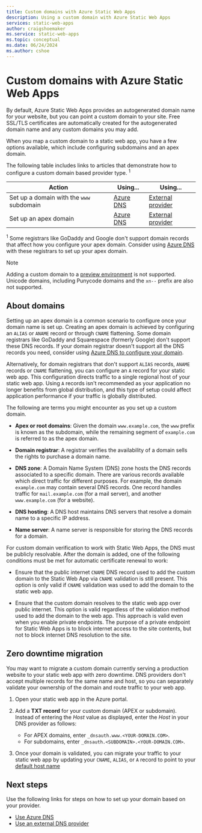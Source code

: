 ```yaml
---
title: Custom domains with Azure Static Web Apps
description: Using a custom domain with Azure Static Web Apps
services: static-web-apps
author: craigshoemaker
ms.service: static-web-apps
ms.topic: conceptual
ms.date: 06/24/2024
ms.author: cshoe
---
```


# Custom domains with Azure Static Web Apps

By default, Azure Static Web Apps provides an autogenerated domain name for your website, but you can point a custom domain to your site. Free SSL/TLS certificates are automatically created for the autogenerated domain name and any custom domains you may add.

When you map a custom domain to a static web app, you have a few options available, which include configuring subdomains and an apex domain.

The following table includes links to articles that demonstrate how to configure a custom domain based provider type. <sup>1</sup>

| Action | Using... | Using... |
|--|--|--|
| Set up a domain with the `www` subdomain | [Azure DNS](custom-domain-azure-dns.md) | [External provider](custom-domain-external.md) |
| Set up an apex domain | [Azure DNS](apex-domain-azure-dns.md) | [External provider](apex-domain-external.md) |

<sup>1</sup> Some registrars like GoDaddy and Google don't support domain records that affect how you configure your apex domain. Consider using [Azure DNS](custom-domain-azure-dns.md) with these registrars to set up your apex domain.

> [!NOTE]
> Adding a custom domain to a [preview environment](preview-environments.md) is not supported. Unicode domains, including Punycode domains and the `xn--` prefix are also not supported.

## About domains

Setting up an apex domain is a common scenario to configure once your domain name is set up. Creating an apex domain is achieved by configuring an `ALIAS` or `ANAME` record or through `CNAME` flattening. Some domain registrars like GoDaddy and Squarespace (formerly Google) don't support these DNS records. If your domain registrar doesn't support all the DNS records you need, consider using [Azure DNS to configure your domain](custom-domain-azure-dns.md). 

Alternatively, for domain registrars that don't support `ALIAS` records, `ANAME` records or `CNAME` flattening, you can configure an `A` record for your static web app. This configuration directs traffic to a single regional host of your static web app. Using `A` records isn't recommended as your application no longer benefits from global distribution, and this type of setup could affect application performance if your traffic is globally distributed.

The following are terms you might encounter as you set up a custom domain.

* **Apex or root domains**: Given the domain `www.example.com`, the `www` prefix is known as the subdomain, while the remaining segment of `example.com` is referred to as the apex domain.

* **Domain registrar**: A registrar verifies the availability of a domain sells the rights to purchase a domain name.

* **DNS zone**: A Domain Name System (DNS) zone hosts the DNS records associated to a specific domain. There are various records available which direct traffic for different purposes. For example, the domain `example.com` may contain several DNS records. One record handles traffic for `mail.example.com` (for a mail server), and another `www.example.com` (for a website).

* **DNS hosting**: A DNS host maintains DNS servers that resolve a domain name to a specific IP address.

* **Name server**: A name server is responsible for storing the DNS records for a domain.

For custom domain verification to work with Static Web Apps, the DNS must be publicly resolvable. After the domain is added, one of the following conditions must be met for automatic certificate renewal to work:

*  Ensure that the public internet `CNAME` DNS record used to add the custom domain to the Static Web App via `CNAME` validation is still present. This option is only valid if `CNAME` validation was used to add the domain to the static web app.

* Ensure that the custom domain resolves to the static web app over public internet. This option is valid regardless of the validation method used to add the domain to the web app. This approach is valid even when you enable private endpoints. The purpose of a private endpoint for Static Web Apps is to block internet access to the site contents, but not to block internet DNS resolution to the site.

## Zero downtime migration

You may want to migrate a custom domain currently serving a production website to your static web app with zero downtime. DNS providers don't accept multiple records for the same name and host, so you can separately validate your ownership of the domain and route traffic to your web app.

1. Open your static web app in the Azure portal.

1. Add a **TXT record** for your custom domain (APEX or subdomain). Instead of entering the *Host* value as displayed, enter the *Host* in your DNS provider as follows:
   * For APEX domains, enter `_dnsauth.www.<YOUR-DOMAIN.COM>`.
   * For subdomains, enter `_dnsauth.<SUBDOMAIN>.<YOUR-DOMAIN.COM>`.

1. Once your domain is validated, you can migrate your traffic to your static web app by updating your `CNAME`, `ALIAS`, or `A` record to point to your [default host name](./apex-domain-external.md)

## Next steps

Use the following links for steps on how to set up your domain based on your provider.

* [Use Azure DNS](custom-domain-azure-dns.md)
* [Use an external DNS provider](custom-domain-external.md)
